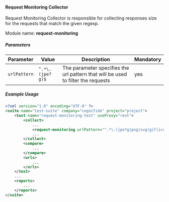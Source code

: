 #### Request Monitoring Collector

Request Monitoring Collector is responsible for collecting responses size for the requests that match the given regexp.

Module name: **request-monitoring**

##### Parameters

| Parameter | Value | Description | Mandatory |
| --------- | ----- | ----------- | --------- |
| `urlPattern` |`^.*\.(jpe?g)$`  | The parameter specifies the url pattern that will be used to filter the requests | yes |


##### Example Usage

```xml
<?xml version="1.0" encoding="UTF-8" ?>
<suite name="test-suite" company="cognifide" project="project">
    <test name="request-monitoring-test" useProxy="rest">
        <collect>
            ...
            <request-monitoring urlPattern="^.*\.(jpe?g|png|svg|gif|ico|ics)$"/>
            ...
        </collect>
        <compare>
            ...
        </compare>
        <urls>
            ...
        </urls>
    </test>
    ...
    <reports>
        ...
    </reports>
</suite>
```
